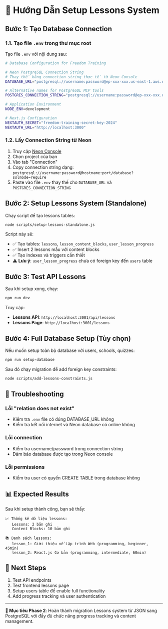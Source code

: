 # 🚀 Hướng Dẫn Setup Lessons System

## Bước 1: Tạo Database Connection

### 1.1. Tạo file `.env` trong thư mục root

Tạo file `.env` với nội dung sau:

```bash
# Database Configuration for Freedom Training

# Neon PostgreSQL Connection String
# Thay thế bằng connection string thực tế từ Neon Console
DATABASE_URL="postgresql://username:password@ep-xxx-xxx.us-east-1.aws.neon.tech:5432/database_name?sslmode=require"

# Alternative names for PostgreSQL MCP tools
POSTGRES_CONNECTION_STRING="postgresql://username:password@ep-xxx-xxx.us-east-1.aws.neon.tech:5432/database_name?sslmode=require"

# Application Environment
NODE_ENV=development

# Next.js Configuration
NEXTAUTH_SECRET="freedom-training-secret-key-2024"
NEXTAUTH_URL="http://localhost:3000"
```

### 1.2. Lấy Connection String từ Neon

1. Truy cập [Neon Console](https://console.neon.tech/)
2. Chọn project của bạn
3. Vào tab "Connection"
4. Copy connection string dạng: `postgresql://username:password@hostname:port/database?sslmode=require`
5. Paste vào file `.env` thay thế cho `DATABASE_URL` và `POSTGRES_CONNECTION_STRING`

## Bước 2: Setup Lessons System (Standalone)

Chạy script để tạo lessons tables:

```bash
node scripts/setup-lessons-standalone.js
```

Script này sẽ:
- ✅ Tạo tables: `lessons`, `lesson_content_blocks`, `user_lesson_progress`
- ✅ Insert 2 lessons mẫu với content blocks
- ✅ Tạo indexes và triggers cần thiết
- ⚠️ **Lưu ý**: `user_lesson_progress` chưa có foreign key đến `users` table

## Bước 3: Test API Lessons

Sau khi setup xong, chạy:

```bash
npm run dev
```

Truy cập:
- **Lessons API**: `http://localhost:3001/api/lessons`
- **Lessons Page**: `http://localhost:3001/lessons`

## Bước 4: Full Database Setup (Tùy chọn)

Nếu muốn setup toàn bộ database với users, schools, quizzes:

```bash
npm run setup-database
```

Sau đó chạy migration để add foreign key constraints:

```bash
node scripts/add-lessons-constraints.js
```

## 🔧 Troubleshooting

### Lỗi "relation does not exist"
- Kiểm tra `.env` file có đúng DATABASE_URL không
- Kiểm tra kết nối internet và Neon database có online không

### Lỗi connection
- Kiểm tra username/password trong connection string
- Đảm bảo database được tạo trong Neon console

### Lỗi permissions
- Kiểm tra user có quyền CREATE TABLE trong database không

## 📊 Expected Results

Sau khi setup thành công, bạn sẽ thấy:

```
📈 Thống kê dữ liệu lessons:
   Lessons: 2 bản ghi
   Content Blocks: 10 bản ghi

📚 Danh sách lessons:
   lesson_1: Giới thiệu về Lập trình Web (programming, beginner, 45min)
   lesson_2: React.js Cơ bản (programming, intermediate, 60min)
```

## 🚀 Next Steps

1. Test API endpoints
2. Test frontend lessons page
3. Setup users table để enable full functionality
4. Add progress tracking và user authentication

---

**🎯 Mục tiêu Phase 2**: Hoàn thành migration Lessons system từ JSON sang PostgreSQL với đầy đủ chức năng progress tracking và content management. 